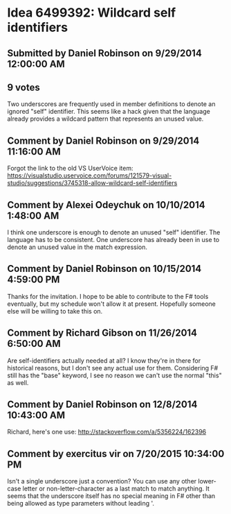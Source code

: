 # Idea 6499392: Wildcard self identifiers #

## Submitted by Daniel Robinson on 9/29/2014 12:00:00 AM

## 9 votes

Two underscores are frequently used in member definitions to denote an ignored "self" identifier. This seems like a hack given that the language already provides a wildcard pattern that represents an unused value.




## Comment by Daniel Robinson on 9/29/2014 11:16:00 AM

Forgot the link to the old VS UserVoice item: https://visualstudio.uservoice.com/forums/121579-visual-studio/suggestions/3745318-allow-wildcard-self-identifiers

## Comment by Alexei Odeychuk on 10/10/2014 1:48:00 AM

I think one underscore is enough to denote an unused "self" identifier. The language has to be consistent. One underscore has already been in use to denote an unused value in the match expression.

## Comment by Daniel Robinson on 10/15/2014 4:59:00 PM

Thanks for the invitation. I hope to be able to contribute to the F# tools eventually, but my schedule won't allow it at present. Hopefully someone else will be willing to take this on.

## Comment by Richard Gibson on 11/26/2014 6:50:00 AM

Are self-identifiers actually needed at all? I know they're in there for historical reasons, but I don't see any actual use for them.
Considering F# still has the "base" keyword, I see no reason we can't use the normal "this" as well.

## Comment by Daniel Robinson on 12/8/2014 10:43:00 AM

Richard, here's one use: http://stackoverflow.com/a/5356224/162396

## Comment by exercitus vir on 7/20/2015 10:34:00 PM

Isn't a single underscore just a convention? You can use any other lower-case letter or non-letter-character as a last match to match anything. It seems that the underscore itself has no special meaning in F# other than being allowed as type parameters without leading '.

